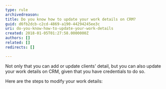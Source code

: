 ```yaml
---
type: rule
archivedreason: 
title: Do you know how to update your work details on CRM?
guid: d6fb2dcb-c2cd-4869-a190-44294245ee3c
uri: do-you-know-how-to-update-your-work-details
created: 2018-01-05T01:27:58.0000000Z
authors: []
related: []
redirects: []

---
```


Not only that you can add or update clients' detail, but you can also update your work details on CRM, given that you have credentials to do so.

Here are the steps to modify your work details:


<!--endintro-->
